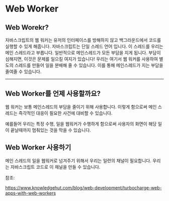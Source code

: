 Web Worker
====

<!-- 최초의 자바스크립트는 웹 브라우저 에서 적은 양의 코드를 실행할 목적으로 만들어 졌습니다. 그렇기에 아무도 자바스크립트가 많고 무거운 계산을 수행하게 될 것이라고 예상하지 못했습니다. 하지만 최근 20여년 동안, 자바스크립트는 현대의 웹 앱을 운영하고 있습니다. -->

## Web Worekr?

자바스크립트의 웹 워커는 유저의 인터페이스를 방해하지 않고 백그라운드에서 코드를 실행할 수 있게 해줍니다. 자바스크립트는 단일 스레드 언어 입니다. 이 스레드를 우리는 메인 스레드라고 부릅니다. 일반적으로 메인스레드가 모든 부담을 지게 됩니다. 부담이 심해지면, 이것은 문제를 일으킬 여지가 있습니다! 우리는 여기서 웹 워커를 사용하여 별도의 스레드를 만들어 일을 분배해 줄 수 있습니다. 이를 통해 메인스레드가 지는 부담을 줄여줄 수 있습니다.
****

## Web Worker를 언제 사용할까요?

웹 워커는 보통 메인스레드의 부담을 줄이기 위해 사용합니다. 이렇게 함으로써 메인 스레드는 즉각적인 대응이 필요한 사건에 대비할 수 있습니다.

예를들어 우리는 특정 수행, 일을 웹워커가 수행하게 함으로써 사용자의 화면이 해당 일이 끝날때까지 멈춰있는 것을 막을 수 있습니다.

## Web Worker 사용하기

메인 스레드의 일을 웹워커로 넘겨주기 위해서 우리는 일련의 채널이 필요합니다. 우리는 자바스크립트 코드로 이 채널을 만들 수 있습니다.

참조:

https://www.knowledgehut.com/blog/web-development/turbocharge-web-apps-with-web-workers